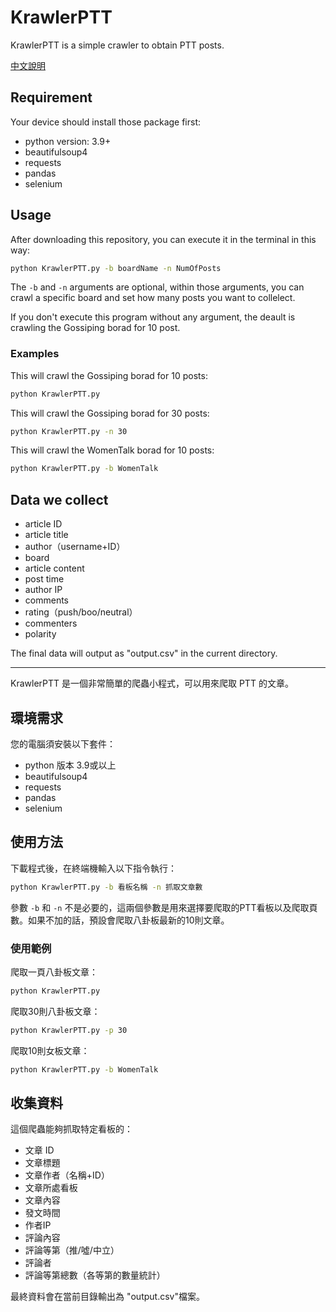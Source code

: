 # KrawlerPTT

KrawlerPTT is a simple crawler to obtain PTT posts. 

[中文說明](#mandarin)

## Requirement
Your device should install those package first:
* python version: 3.9+
* beautifulsoup4
* requests
* pandas
* selenium

## Usage

After downloading this repository, you can execute it in the terminal in this way:

```bash
python KrawlerPTT.py -b boardName -n NumOfPosts
```

The `-b` and `-n` arguments are optional, within those arguments, you can crawl a specific board and set how many posts you want to collelect. 

If you don't execute this program without any argument, the deault is crawling the Gossiping borad for 10 post.

### Examples

This will crawl the Gossiping borad for 10 posts:

```bash
python KrawlerPTT.py
```

This will crawl the Gossiping borad for 30 posts:

```bash
python KrawlerPTT.py -n 30
```

This will crawl the WomenTalk borad for 10 posts:

```bash
python KrawlerPTT.py -b WomenTalk
```
## Data we collect
* article ID
* article title
* author（username+ID）
* board
* article content
* post time
* author IP
* comments
* rating（push/boo/neutral）
* commenters
* polarity

The final data will output as "output.csv" in the current directory.

---
<a name = "mandarin"></a>
KrawlerPTT 是一個非常簡單的爬蟲小程式，可以用來爬取 PTT 的文章。

## 環境需求
您的電腦須安裝以下套件：
* python 版本 3.9或以上
* beautifulsoup4
* requests
* pandas
* selenium

## 使用方法

下載程式後，在終端機輸入以下指令執行：

```bash
python KrawlerPTT.py -b 看板名稱 -n 抓取文章數
```

參數 `-b` 和 `-n` 不是必要的，這兩個參數是用來選擇要爬取的PTT看板以及爬取頁數。如果不加的話，預設會爬取八卦板最新的10則文章。

### 使用範例

爬取一頁八卦板文章：

```bash
python KrawlerPTT.py
```

爬取30則八卦板文章：

```bash
python KrawlerPTT.py -p 30
```

爬取10則女板文章：

```bash
python KrawlerPTT.py -b WomenTalk
```

## 收集資料

這個爬蟲能夠抓取特定看板的：

* 文章 ID
* 文章標題
* 文章作者（名稱+ID）
* 文章所處看板
* 文章內容
* 發文時間
* 作者IP
* 評論內容
* 評論等第（推/噓/中立）
* 評論者
* 評論等第總數（各等第的數量統計）

最終資料會在當前目錄輸出為 "output.csv"檔案。